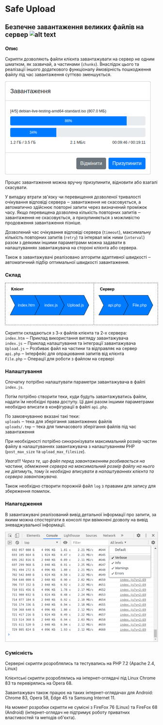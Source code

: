 
# Safe Upload
## Безпечне завантаження великих файлів на сервер ![alt text](favicon.ico)
### Опис
Скрипти дозволяють файли клієнта завантажувати на сервер не одним шматком, як зазвичай, а частинами (`chunks`).
Внаслідок цього та реалізації іншого додаткового функціоналу ймовірність пошкодження файлу під час завантаження суттєво зменшується.

![alt text](window.png)

Процес завантаження можна вручну призупинити, відновити або взагалі скасувати.

У випадку втрати зв'язку чи перевищення дозволеної тривалості очікування відповіді сервера ‒ завантаження не скасовується, а автоматично здійснює повторні запити через визначений проміжок часу.
Якщо перевищена дозволена кількість повторних запитів ‒ завантаження не скасовується, а призупиняється з можливістю продовження завантаження пізніше.

Дозволений час очікування відповіді сервера (`timeout`), максимальну кількість повторних запитів (`retry`) та інтервал між ними (`interval`) разом з деякими іншими параметрами можна задавати в налаштуваннях завантажувача на стороні клієнта або сервера.

Також в завантажувачі реалізовано алгоритм адаптивної швидкості ‒ автоматичний підбір оптимальної швидкості завантаження.

### Склад

![alt text](schema.png)

Скрипти складаються з 3-х файлів клієнта та 2-х сервера: \
`index.htm` ‒ Приклад використання вигляду завантажувача \
`index.js` ‒ Приклад налаштування та інтеграції завантажувача \
`Upload.js` ‒ Розбиває файл на частини та відправляє на сервер \
`api.php` ‒ Інтерфейс для опрацювання запитів від клієнта \
`File.php` ‒ Операції для роботи з файлом на сервері

### Налаштування

Спочатку потрібно налаштувати параметри завантажувача в файлі `index.js`.

Потім потрібно створити теки, куди будуть завантажуватись файли, надати їм необхідні права доступу.
Ці дані разом іншими параметрами необхідно вписати в конфігурації в файлі `api.php`.

По замовчуванню вказані такі теки: \
`uploads` ‒ тека для зберігання завантажених файлів \
`uploads/.tmp` ‒ тека для тимчасового зберігання файлів під час завантаження

При необхідності потрібно синхронізувати максимальний розмір частин файлу в налаштуваннях завантажувача з налаштуванням PHP (`post_max_size` та `upload_max_filesize`).

_Увага!!! Через те, що файл перед завантаженням розбивається на частини, обмеження сервера на максимальний розмір файлу на нього не діятимуть, тому їх необхідно вписувати в налаштуваннях клієнта та сервера завантажувача._

Також необхідно створити порожній файл `log` з правами для запису для збереження помилок.

### Налагодження

В завантажувачі реалізований вивід детальної інформації про запити, за якими можна спостерігати в консолі при ввімкнені дозволу на вивід зневаджувальної інформації.

![alt text](debug.png)


### Сумісність

Серверні скрипти розроблялись та тестувались на PHP 7.2 (Apache 2.4, Linux)

Клієнтські скрипти розроблялись на інтернет-оглядачі під Linux Chrome 83 та перевірялись на Opera 68.

Завантажувач також працює на таких інтернет-оглядачах для Android: Chrome 83, Opera 58, Edge 45 та Samsung Internet 11.

На момент розробки скрипти не сумісні з FireFox 76 (Linux) та FireFox 68 (Android) (інтернет-оглядач не підтримує роботу приватних властивостей та методів об'єкта).

